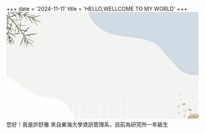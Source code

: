 +++
date = '2024-11-11'
title = 'HELLO,WELLCOME TO MY WORLD'
+++
![](public/img/3-8.webp)
您好！我是許舒雅
來自東海大學資訊管理系，目前為研究所一年級生

